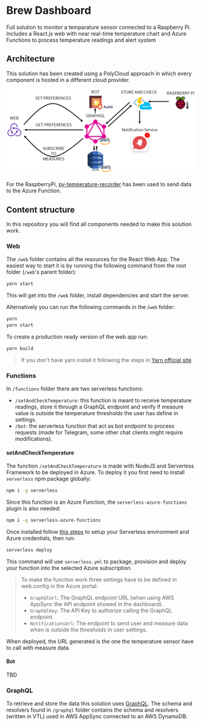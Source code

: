 # Brew Dashboard

Full solution to monitor a temparature sensor connected to a Raspberry Pi. Includes a React.js web with near real-time temperature chart and Azure Functions to process temperature readings and alert system

## Architecture

This solution has been created using a PolyCloud approach in which every component is hosted in a different cloud provider.

![PolyCloud Architecture](./images/brew-dashboard-architecture.png)

For the RaspberryPi, [py-temperature-recorder](https://github.com/hectortosa/py-temperature-recorder) has been used to send data to the Azure Function.

## Content structure

In this repository you will find all components needed to make this solution work.

### Web

The `/web` folder contains all the resources for the React Web App. The easiest way to start it is by running the following command from the root folder (`/web`'s parent folder):

```bash
yarn start
```

This will get into the `/web` folder, install dependencies and start the server.

Alternatively you can run the following commands in the /`web` folder:

```bash
yarn
yarn start
```

To create a production ready version of the web app run:

```bash
yarn build
```

> If you don't have yarn install it following the steps in [Yarn official site](https://yarnpkg.com/en/docs/install).

### Functions

In `/functions` folder there are two serverless functions:

- `/setAndCheckTemperature`: this function is meant to receive temperature readings, store it through a GraphQL endpoint and verify if measure value is outside the temperature thresholds the user has define in settings.
- `/bot`: the serverless function that act as bot endpoint to process requests (made for Telegram, some other chat clients might require modifications).

#### setAndCheckTemperature

The function `/setAndCheckTemperature` is made with NodeJS and Serverless Framework to be deployed in Azure. To deploy it you first need to install `serverless` npm package globally:

```bash
npm i -g serverless
```

Since this function is an Azure Function, the `serverless-azure-functions` plugin is also needed:

```bash
npm i -g serverless-azure-functions
```

Once installed follow [this steps](https://serverless.com/framework/docs/providers/azure/guide/credentials/) to setup your Serverless environment and Azure credentials, then run:

```bash
serverless deploy
```

This command will use `serverless.yml` to package, provision and deploy your function into the selected Azure subscription.

> To make the funciton work three settings have to be defined in web.config in the Azure portal:
>
>- `GraphQlUrl`: The GraphQL endpoint URL (when using AWS AppSync the API endpoint showed in the dashboard).
>- `GraphQlKey`: The API Key to authorize calling the GraphQL endpoint.
>- `NotificationsUrl`: The endpoint to send user and measure data when is outside the thresholds in user settings.

When deployed, the URL generated is the one the temperature sensor have to call with measure data.

#### Bot

TBD

### GraphQL

To retrieve and store the data this solution uses [GraphQL](https://www.graphql.org). The schema and resolvers found in `/graphql` folder contains the schema and resolvers (written in VTL) used in AWS AppSync connected to an AWS DynamoDB.